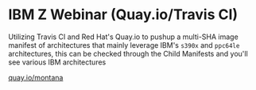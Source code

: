 # IBM Z Webinar (Quay.io/Travis CI)

Utilizing Travis CI and Red Hat's Quay.io to pushup a multi-SHA image manifest of architectures that mainly leverage IBM's `s390x` and `ppc64le` architectures, this can be checked through the Child Manifests and you'll see various IBM architectures

[quay.io/montana](https://quay.io/montana)

